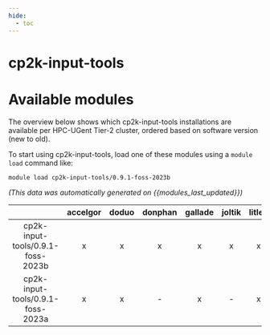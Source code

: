 ```yaml
---
hide:
  - toc
---
```


cp2k-input-tools
================

# Available modules


The overview below shows which cp2k-input-tools installations are available per HPC-UGent Tier-2 cluster, ordered based on software version (new to old).

To start using cp2k-input-tools, load one of these modules using a `module load` command like:

```shell
module load cp2k-input-tools/0.9.1-foss-2023b
```

*(This data was automatically generated on {{modules_last_updated}})*

| |accelgor|doduo|donphan|gallade|joltik|litleo|shinx|
| :---: | :---: | :---: | :---: | :---: | :---: | :---: | :---: |
|cp2k-input-tools/0.9.1-foss-2023b|x|x|x|x|x|x|x|
|cp2k-input-tools/0.9.1-foss-2023a|x|x|-|x|-|x|x|

